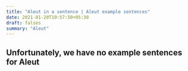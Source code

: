 ```yaml
---
title: "Aleut in a sentence | Aleut example sentences"
date: 2021-01-20T19:57:50+05:30
draft: falses
summary: "Aleut"
---
```

## Unfortunately, we have no example sentences for Aleut                 
